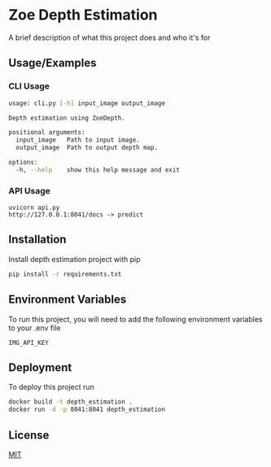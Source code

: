 
# Zoe Depth Estimation

A brief description of what this project does and who it's for


## Usage/Examples

### CLI Usage
```bash
usage: cli.py [-h] input_image output_image

Depth estimation using ZoeDepth.

positional arguments:
  input_image   Path to input image.
  output_image  Path to output depth map.

options:
  -h, --help    show this help message and exit
```
### API Usage

```
uvicorn api.py
http://127.0.0.1:8041/docs -> predict
```

## Installation

Install depth estimation project with pip

```bash
pip install -r requirements.txt
```
    
## Environment Variables

To run this project, you will need to add the following environment variables to your .env file

`IMG_API_KEY`

## Deployment

To deploy this project run

```bash
docker build -t depth_estimation .
docker run -d -p 8041:8041 depth_estimation
```


## License

[MIT](https://choosealicense.com/licenses/mit/)

